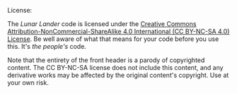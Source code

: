 License:

The _Lunar Lander_ code is licensed under the [Creative Commons Attribution-NonCommercial-ShareAlike 4.0 International (CC BY-NC-SA 4.0) License](https://creativecommons.org/licenses/by-nc-sa/4.0/). Be well aware of what that means for your code before you use this. It's _the people's_ code.

Note that the entirety of the front header is a parody of copyrighted content. The CC BY-NC-SA license does not include this content, and any derivative works may be affected by the original content's copyright. Use at your own risk.
